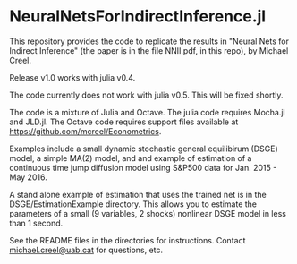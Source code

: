 # NeuralNetsForIndirectInference.jl

This repository provides the code to replicate the results in "Neural Nets for Indirect Inference" (the paper is in the file NNII.pdf, in this repo), by Michael Creel.

Release v1.0 works with julia v0.4.

The code currently does not work with julia v0.5. This will be fixed shortly.

The code is a mixture of Julia and Octave. The julia code requires Mocha.jl and JLD.jl. The Octave code requires support files available at https://github.com/mcreel/Econometrics.

Examples include a small dynamic stochastic general equilibirum (DSGE) model, a simple MA(2) model, and and example of estimation of a continuous time jump diffusion model using S&P500 data for Jan. 2015 - May 2016.

A stand alone example of estimation that uses the trained net is in the DSGE/EstimationExample directory. This allows you to estimate the parameters of a small (9 variables, 2 shocks) nonlinear DSGE model in less than 1 second. 

See the README files in the directories for instructions. Contact michael.creel@uab.cat for questions, etc.

